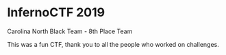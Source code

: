 # InfernoCTF 2019
Carolina North Black Team - 8th Place Team

This was a fun CTF, thank you to all the people who worked on challenges.
